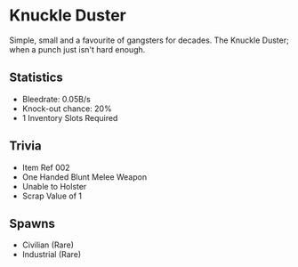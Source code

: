 # Knuckle Duster

Simple, small and a favourite of gangsters for decades. The Knuckle Duster; when a punch just isn't hard enough.

## Statistics

- Bleedrate: 0.05B/s
- Knock-out chance: 20%
- 1 Inventory Slots Required

## Trivia

- Item Ref 002
- One Handed Blunt Melee Weapon
- Unable to Holster
- Scrap Value of 1

## Spawns

- Civilian (Rare)
- Industrial (Rare)
